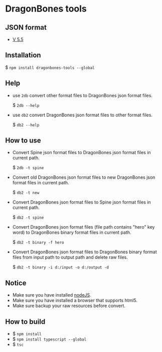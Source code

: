 # DragonBones tools

## JSON format
* [V 5.5](./doc/dragonbones_json_format_5.5.md)

## Installation
$ `npm install dragonbones-tools --global`

## Help
* use `2db` convert other format files to DragonBones json format files.
    
    $ `2db --help`
* use `db2` convert DragonBones json format files to other format files.
    
    $ `db2 --help`

## How to use
* Convert Spine json format files to DragonBones json format files in current path.
    
    $ `2db -t spine`
* Convert old DragonBones json format files to new DragonBones json format files in current path.
    
    $ `db2 -t new`
* Convert DragonBones json format files to Spine json format files in current path.
    
    $ `db2 -t spine`
* Convert DragonBones json format files (file path contains "hero" key word) to DragonBones binary format files in current path.
    
    $ `db2 -t binary -f hero`
* Convert DragonBones json format files to DragonBones binary format files from input path to output path and delete raw files.
    
    $ `db2 -t binary -i d:/input -o d:/output -d`

## Notice
* Make sure you have installed [nodeJS](https://nodejs.org/).
* Make sure you have installed a browser that supports html5.
* Make sure backup your raw resources before convert.

## How to build
* $ `npm install`
* $ `npm install typescript --global`
* $ `tsc`